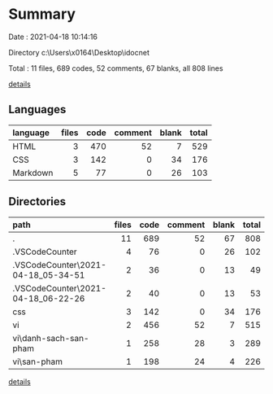 # Summary

Date : 2021-04-18 10:14:16

Directory c:\Users\x0164\Desktop\idocnet

Total : 11 files,  689 codes, 52 comments, 67 blanks, all 808 lines

[details](details.md)

## Languages
| language | files | code | comment | blank | total |
| :--- | ---: | ---: | ---: | ---: | ---: |
| HTML | 3 | 470 | 52 | 7 | 529 |
| CSS | 3 | 142 | 0 | 34 | 176 |
| Markdown | 5 | 77 | 0 | 26 | 103 |

## Directories
| path | files | code | comment | blank | total |
| :--- | ---: | ---: | ---: | ---: | ---: |
| . | 11 | 689 | 52 | 67 | 808 |
| .VSCodeCounter | 4 | 76 | 0 | 26 | 102 |
| .VSCodeCounter\2021-04-18_05-34-51 | 2 | 36 | 0 | 13 | 49 |
| .VSCodeCounter\2021-04-18_06-22-26 | 2 | 40 | 0 | 13 | 53 |
| css | 3 | 142 | 0 | 34 | 176 |
| vi | 2 | 456 | 52 | 7 | 515 |
| vi\danh-sach-san-pham | 1 | 258 | 28 | 3 | 289 |
| vi\san-pham | 1 | 198 | 24 | 4 | 226 |

[details](details.md)